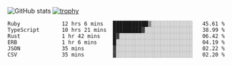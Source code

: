 ![GitHub stats](https://github-readme-stats.vercel.app/api?username=ksk001100&show_icons=true&theme=tokyonight)
[![trophy](https://github-profile-trophy.vercel.app/?username=ksk001100&theme=onedark)](https://github.com/ryo-ma/github-profile-trophy)

<!--START_SECTION:waka-->

```text
Ruby             12 hrs 6 mins   ███████████▒░░░░░░░░░░░░░   45.61 %
TypeScript       10 hrs 21 mins  █████████▓░░░░░░░░░░░░░░░   38.99 %
Rust             1 hr 42 mins    █▓░░░░░░░░░░░░░░░░░░░░░░░   06.42 %
ERB              1 hr 6 mins     █░░░░░░░░░░░░░░░░░░░░░░░░   04.19 %
JSON             35 mins         ▓░░░░░░░░░░░░░░░░░░░░░░░░   02.22 %
CSV              35 mins         ▓░░░░░░░░░░░░░░░░░░░░░░░░   02.20 %
```

<!--END_SECTION:waka-->
